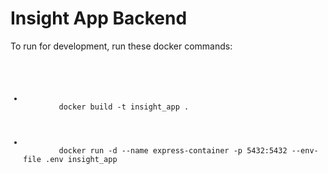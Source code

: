 <h1>
    Insight App Backend
</h1>
<p>
To run for development, run these docker commands:
</p>
<code>
<ul>
    <li>
        docker build -t insight_app .
    </li>
    <li>
        docker run -d --name express-container -p 5432:5432 --env-file .env insight_app
    </li>
</ul>
</code>

